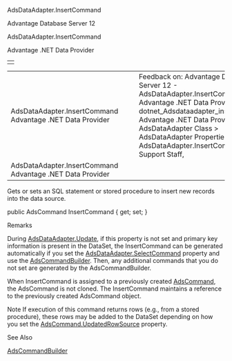 AdsDataAdapter.InsertCommand




Advantage Database Server 12  

AdsDataAdapter.InsertCommand

Advantage .NET Data Provider

|  |
| --- |
|  |

|  |  |  |  |  |
| --- | --- | --- | --- | --- |
| AdsDataAdapter.InsertCommand  Advantage .NET Data Provider |  |  | Feedback on: Advantage Database Server 12 - AdsDataAdapter.InsertCommand Advantage .NET Data Provider dotnet\_Adsdataadapter\_insertcommand Advantage .NET Data Provider > AdsDataAdapter Class > AdsDataAdapter Properties > AdsDataAdapter.InsertCommand / Dear Support Staff, |  |
| AdsDataAdapter.InsertCommand  Advantage .NET Data Provider |  |  |  |  |

Gets or sets an SQL statement or stored procedure to insert new records into the data source.

public AdsCommand InsertCommand { get; set; }

Remarks

During [AdsDataAdapter.Update](dotnet_adsdataadapter_update.htm), if this property is not set and primary key information is present in the DataSet, the InsertCommand can be generated automatically if you set the [AdsDataAdapter.SelectCommand](dotnet_adsdataadapter_selectcommand.htm) property and use the [AdsCommandBuilder](dotnet_adscommandbuilder.htm). Then, any additional commands that you do not set are generated by the AdsCommandBuilder.

When InsertCommand is assigned to a previously created [AdsCommand](dotnet_adscommand.htm), the AdsCommand is not cloned. The InsertCommand maintains a reference to the previously created AdsCommand object.

Note If execution of this command returns rows (e.g., from a stored procedure), these rows may be added to the DataSet depending on how you set the [AdsCommand.UpdatedRowSource](dotnet_adscommand_updatedrowsource.htm) property.

See Also

[AdsCommandBuilder](dotnet_adscommandbuilder.htm)